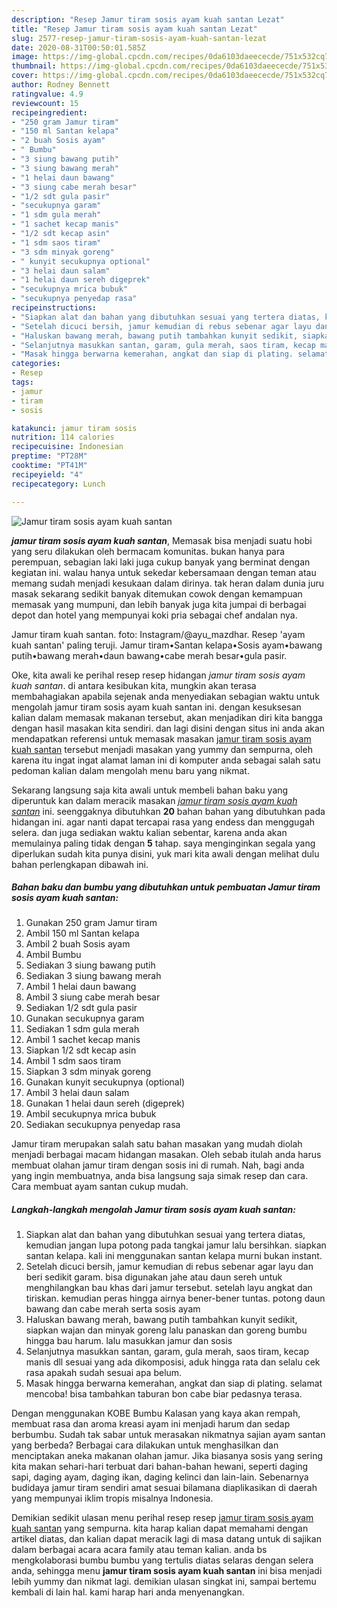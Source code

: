 ```yaml
---
description: "Resep Jamur tiram sosis ayam kuah santan Lezat"
title: "Resep Jamur tiram sosis ayam kuah santan Lezat"
slug: 2577-resep-jamur-tiram-sosis-ayam-kuah-santan-lezat
date: 2020-08-31T00:50:01.585Z
image: https://img-global.cpcdn.com/recipes/0da6103daeececde/751x532cq70/jamur-tiram-sosis-ayam-kuah-santan-foto-resep-utama.jpg
thumbnail: https://img-global.cpcdn.com/recipes/0da6103daeececde/751x532cq70/jamur-tiram-sosis-ayam-kuah-santan-foto-resep-utama.jpg
cover: https://img-global.cpcdn.com/recipes/0da6103daeececde/751x532cq70/jamur-tiram-sosis-ayam-kuah-santan-foto-resep-utama.jpg
author: Rodney Bennett
ratingvalue: 4.9
reviewcount: 15
recipeingredient:
- "250 gram Jamur tiram"
- "150 ml Santan kelapa"
- "2 buah Sosis ayam"
- " Bumbu"
- "3 siung bawang putih"
- "3 siung bawang merah"
- "1 helai daun bawang"
- "3 siung cabe merah besar"
- "1/2 sdt gula pasir"
- "secukupnya garam"
- "1 sdm gula merah"
- "1 sachet kecap manis"
- "1/2 sdt kecap asin"
- "1 sdm saos tiram"
- "3 sdm minyak goreng"
- " kunyit secukupnya optional"
- "3 helai daun salam"
- "1 helai daun sereh digeprek"
- "secukupnya mrica bubuk"
- "secukupnya penyedap rasa"
recipeinstructions:
- "Siapkan alat dan bahan yang dibutuhkan sesuai yang tertera diatas, kemudian jangan lupa potong pada tangkai jamur lalu bersihkan. siapkan santan kelapa. kali ini menggunakan santan kelapa murni bukan instant."
- "Setelah dicuci bersih, jamur kemudian di rebus sebenar agar layu dan beri sedikit garam. bisa digunakan jahe atau daun sereh untuk menghilangkan bau khas dari jamur tersebut. setelah layu angkat dan tiriskan. kemudian peras hingga airnya bener-bener tuntas. potong daun bawang dan cabe merah serta sosis ayam"
- "Haluskan bawang merah, bawang putih tambahkan kunyit sedikit, siapkan wajan dan minyak goreng lalu panaskan dan goreng bumbu hingga bau harum. lalu masukkan jamur dan sosis"
- "Selanjutnya masukkan santan, garam, gula merah, saos tiram, kecap manis dll sesuai yang ada dikomposisi, aduk hingga rata dan selalu cek rasa apakah sudah sesuai apa belum."
- "Masak hingga berwarna kemerahan, angkat dan siap di plating. selamat mencoba! bisa tambahkan taburan bon cabe biar pedasnya terasa."
categories:
- Resep
tags:
- jamur
- tiram
- sosis

katakunci: jamur tiram sosis 
nutrition: 114 calories
recipecuisine: Indonesian
preptime: "PT28M"
cooktime: "PT41M"
recipeyield: "4"
recipecategory: Lunch

---
```



![Jamur tiram sosis ayam kuah santan](https://img-global.cpcdn.com/recipes/0da6103daeececde/751x532cq70/jamur-tiram-sosis-ayam-kuah-santan-foto-resep-utama.jpg)

<b><i>jamur tiram sosis ayam kuah santan</i></b>, Memasak bisa menjadi suatu hobi yang seru dilakukan oleh bermacam komunitas. bukan hanya para perempuan, sebagian laki laki juga cukup banyak yang berminat dengan kegiatan ini. walau hanya untuk sekedar kebersamaan dengan teman atau memang sudah menjadi kesukaan dalam dirinya. tak heran dalam dunia juru masak sekarang sedikit banyak ditemukan cowok dengan kemampuan memasak yang mumpuni, dan lebih banyak juga kita jumpai di berbagai depot dan hotel yang mempunyai koki pria sebagai chef andalan nya.

Jamur tiram kuah santan. foto: Instagram/@ayu_mazdhar. Resep &#39;ayam kuah santan&#39; paling teruji. Jamur tiram•Santan kelapa•Sosis ayam•bawang putih•bawang merah•daun bawang•cabe merah besar•gula pasir.

Oke, kita awali ke perihal resep resep hidangan <i>jamur tiram sosis ayam kuah santan</i>. di antara kesibukan kita, mungkin akan terasa membahagiakan apabila sejenak anda menyediakan sebagian waktu untuk mengolah jamur tiram sosis ayam kuah santan ini. dengan kesuksesan kalian dalam memasak makanan tersebut, akan menjadikan diri kita bangga dengan hasil masakan kita sendiri. dan lagi disini dengan situs ini anda akan mendapatkan referensi untuk memasak masakan <u>jamur tiram sosis ayam kuah santan</u> tersebut menjadi masakan yang yummy dan sempurna, oleh karena itu ingat ingat alamat laman ini di komputer anda sebagai salah satu pedoman kalian dalam mengolah menu baru yang nikmat.


Sekarang langsung saja kita awali untuk membeli bahan baku yang diperuntuk kan dalam meracik masakan <u><i>jamur tiram sosis ayam kuah santan</i></u> ini. seenggaknya dibutuhkan <b>20</b> bahan bahan yang dibutuhkan pada hidangan ini. agar nanti dapat tercapai rasa yang endess dan menggugah selera. dan juga sediakan waktu kalian sebentar, karena anda akan memulainya paling tidak dengan <b>5</b> tahap. saya menginginkan segala yang diperlukan sudah kita punya disini, yuk mari kita awali dengan melihat dulu bahan perlengkapan dibawah ini.

<!--inarticleads1-->

##### Bahan baku dan bumbu yang dibutuhkan untuk pembuatan Jamur tiram sosis ayam kuah santan:

1. Gunakan 250 gram Jamur tiram
1. Ambil 150 ml Santan kelapa
1. Ambil 2 buah Sosis ayam
1. Ambil  Bumbu
1. Sediakan 3 siung bawang putih
1. Sediakan 3 siung bawang merah
1. Ambil 1 helai daun bawang
1. Ambil 3 siung cabe merah besar
1. Sediakan 1/2 sdt gula pasir
1. Gunakan secukupnya garam
1. Sediakan 1 sdm gula merah
1. Ambil 1 sachet kecap manis
1. Siapkan 1/2 sdt kecap asin
1. Ambil 1 sdm saos tiram
1. Siapkan 3 sdm minyak goreng
1. Gunakan  kunyit secukupnya (optional)
1. Ambil 3 helai daun salam
1. Gunakan 1 helai daun sereh (digeprek)
1. Ambil secukupnya mrica bubuk
1. Sediakan secukupnya penyedap rasa


Jamur tiram merupakan salah satu bahan masakan yang mudah diolah menjadi berbagai macam hidangan masakan. Oleh sebab itulah anda harus membuat olahan jamur tiram dengan sosis ini di rumah. Nah, bagi anda yang ingin membuatnya, anda bisa langsung saja simak resep dan cara. Cara membuat ayam santan cukup mudah. 

<!--inarticleads2-->

##### Langkah-langkah mengolah Jamur tiram sosis ayam kuah santan:

1. Siapkan alat dan bahan yang dibutuhkan sesuai yang tertera diatas, kemudian jangan lupa potong pada tangkai jamur lalu bersihkan. siapkan santan kelapa. kali ini menggunakan santan kelapa murni bukan instant.
1. Setelah dicuci bersih, jamur kemudian di rebus sebenar agar layu dan beri sedikit garam. bisa digunakan jahe atau daun sereh untuk menghilangkan bau khas dari jamur tersebut. setelah layu angkat dan tiriskan. kemudian peras hingga airnya bener-bener tuntas. potong daun bawang dan cabe merah serta sosis ayam
1. Haluskan bawang merah, bawang putih tambahkan kunyit sedikit, siapkan wajan dan minyak goreng lalu panaskan dan goreng bumbu hingga bau harum. lalu masukkan jamur dan sosis
1. Selanjutnya masukkan santan, garam, gula merah, saos tiram, kecap manis dll sesuai yang ada dikomposisi, aduk hingga rata dan selalu cek rasa apakah sudah sesuai apa belum.
1. Masak hingga berwarna kemerahan, angkat dan siap di plating. selamat mencoba! bisa tambahkan taburan bon cabe biar pedasnya terasa.


Dengan menggunakan KOBE Bumbu Kalasan yang kaya akan rempah, membuat rasa dan aroma kreasi ayam ini menjadi harum dan sedap berbumbu. Sudah tak sabar untuk merasakan nikmatnya sajian ayam santan yang berbeda? Berbagai cara dilakukan untuk menghasilkan dan menciptakan aneka makanan olahan jamur. Jika biasanya sosis yang sering kita makan sehari-hari terbuat dari bahan-bahan hewani, seperti daging sapi, daging ayam, daging ikan, daging kelinci dan lain-lain. Sebenarnya budidaya jamur tiram sendiri amat sesuai bilamana diaplikasikan di daerah yang mempunyai iklim tropis misalnya Indonesia. 

Demikian sedikit ulasan menu perihal resep resep <u>jamur tiram sosis ayam kuah santan</u> yang sempurna. kita harap kalian dapat memahami dengan artikel diatas, dan kalian dapat meracik lagi di masa datang untuk di sajikan dalam berbagai acara acara family atau teman kalian. anda bs mengkolaborasi bumbu bumbu yang tertulis diatas selaras dengan selera anda, sehingga menu <b>jamur tiram sosis ayam kuah santan</b> ini bisa menjadi lebih yummy dan nikmat lagi. demikian ulasan singkat ini, sampai bertemu kembali di lain hal. kami harap hari anda menyenangkan.
